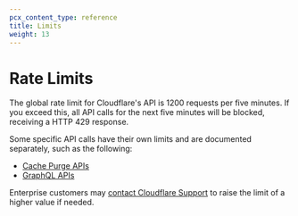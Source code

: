 ```yaml
---
pcx_content_type: reference
title: Limits
weight: 13
---
```


# Rate Limits

The global rate limit for Cloudflare's API is 1200 requests per five minutes. If you exceed this, all API calls for the next five minutes will be blocked, receiving a HTTP 429 response.

Some specific API calls have their own limits and are documented separately, such as the following:

- [Cache Purge APIs](/api/operations/zone-purge)
- [GraphQL APIs](/analytics/graphql-api/limits/)

Enterprise customers may [contact Cloudflare Support](https://support.cloudflare.com/hc/articles/200172476) to raise the limit of a higher value if needed.
